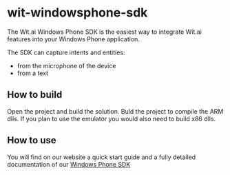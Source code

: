 wit-windowsphone-sdk
====================

The Wit.ai Windows Phone SDK is the easiest way to integrate Wit.ai features into your Windows Phone application.

The SDK can capture intents and entities:

- from the microphone of the device
- from a text


## How to build

Open the project and build the solution. Buld the project to compile the ARM dlls. 
If you plan to use the emulator you would also need to build x86 dlls.

## How to use
You will find on our website a quick start guide and a fully detailed documentation of our [Windows Phone SDK](https://wit.ai/docs/windows/0.7.0)
